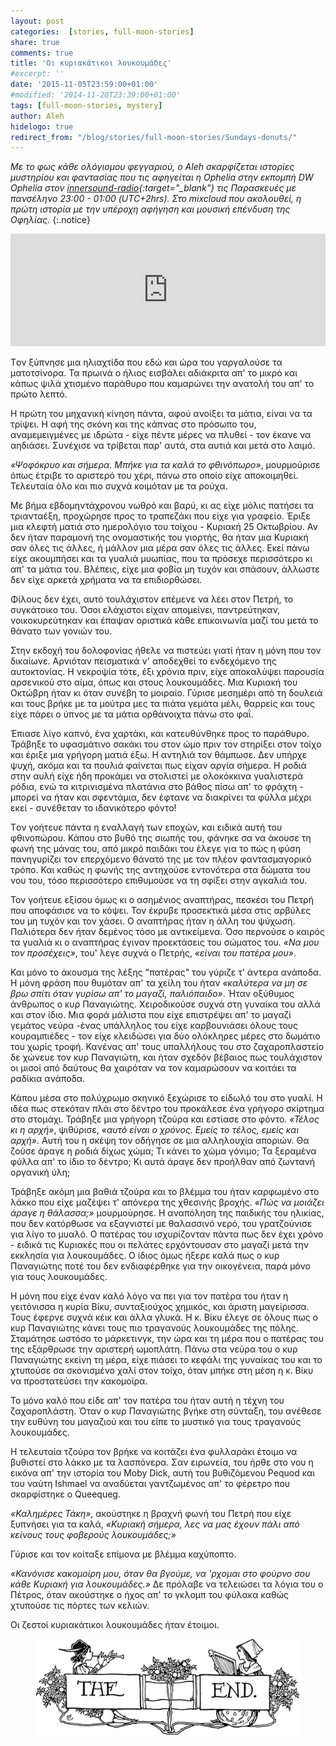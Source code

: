 ```yaml
---
layout: post
categories:  [stories, full-moon-stories]
share: true
comments: true
title: 'Οι κυριακάτικοι λουκουμάδες'
#excerpt: ''
date: '2015-11-05T23:59:00+01:00'
#modified: '2014-11-28T23:39:00+01:00'
tags: [full-moon-stories, mystery]
author: Aleh
hidelogo: true
redirect_from: "/blog/stories/full-moon-stories/Sundays-donuts/"
---
```


*Με το φως κάθε ολόγιομου φεγγαριού, ο Aleh σκαρφίζεται ιστορίες μυστηρίου και φαντασίας που τις αφηγείται η Ophelia στην εκπομπή DW Ophelia στον [innersound-radio](http://innersound-radio.com/){:target="_blank"} τις Παρασκευές  με πανσέληνο 23:00 - 01:00 (UTC+2hrs). Στο mixcloud που ακολουθεί, η πρώτη ιστορία με την υπέροχη αφήγηση και μουσική επένδυση της Οφηλίας.*
{:.notice}

<iframe width="100%" height="180" src="https://www.mixcloud.com/widget/iframe/?embed_type=widget_standard&amp;embed_uuid=d2e932cb-d846-4f16-9765-18617936badd&amp;feed=https%3A%2F%2Fwww.mixcloud.com%2Fopheliah2o%2F%25CE%25BA%25CF%2585%25CF%2581%25CE%25B9%25CE%25B1%25CE%25BA%25CE%25B1%25CF%2584%25CE%25B9%25CE%25BA%25CE%25BF%25CE%25B9-%25CE%25BB%25CE%25BF%25CF%2585%25CE%25BA%25CE%25BF%25CF%2585%25CE%25BC%25CE%25B1%25CE%25B4%25CE%25B5%25CF%2582%2F&amp;hide_cover=1&amp;hide_tracklist=1&amp;replace=0" frameborder="0" class="no-print">&nbsp;</iframe>

<span class="dcap">T</span>ον ξύπνησε μια ηλιαχτίδα που εδώ και ώρα του γαργαλούσε τα ματοτσίνορα. Τα πρωινά ο ήλιος εισβάλει αδιάκριτα απ' το μικρό και κάπως ψιλά χτισμένο παράθυρο που καμαρώνει την ανατολή του απ' το πρώτο λεπτό.

Η πρώτη του μηχανική κίνηση πάντα, αφού ανοίξει τα μάτια, είναι να τα τρίψει. Η αφή της σκόνη και της κάπνας στο πρόσωπο του, αναμεμειγμένες με ιδρώτα - είχε πέντε μέρες να πλυθεί - τον έκανε να αηδιάσει. Συνέχισε να τρίβεται παρ' αυτά, στα αυτιά και μετά στο λαιμό.

*«Ψοφόκρυο και σήμερα. Μπήκε για τα καλά το φθινόπωρο»*, μουρμούρισε όπως έτριβε το αριστερό του χέρι, πάνω στο οποίο είχε αποκοιμηθεί. Τελευταία όλο και πιο συχνά κοιμόταν με τα ρούχα.

Με βήμα εβδομηντάχρονου νωθρό και βαρύ, κι ας είχε μόλις πατήσει τα τριανταέξη, προχώρησε προς το τραπεζάκι που είχε για γραφείο. Έριξε μια κλεφτή ματιά στο ημερολόγιο του τοίχου - Κυριακή 25 Οκτωβρίου. Αν δεν ήταν παραμονή της ονομαστικής του γιορτής, θα ήταν μια Κυριακή σαν όλες τις άλλες, ή μάλλον μια μέρα σαν όλες τις άλλες. Εκεί πάνω είχε ακουμπήσει και τα γυαλιά μυωπίας, που τα πρόσεχε περισσότερο κι απ' τα μάτια του. Βλέπεις, είχε μια φοβία μη τυχόν και σπάσουν, άλλωστε δεν είχε αρκετά χρήματα να τα επιδιορθώσει.

Φίλους δεν έχει, αυτό τουλάχιστον επέμενε να λέει στον Πετρή, το συγκάτοικο του. Όσοι ελάχιστοι είχαν απομείνει, παντρεύτηκαν, νοικοκυρεύτηκαν και έπαψαν οριστικά κάθε επικοινωνία μαζί του μετά το θάνατο των γονιών του.

Στην εκδοχή του δολοφονίας ήθελε να πιστεύει γιατί ήταν η μόνη που τον δικαίωνε. Αρνιόταν πεισματικά ν' αποδεχθεί το ενδεχόμενο της αυτοκτονίας. Η νεκροψία τότε, έξι χρόνια πριν, είχε αποκαλύψει παρουσία αρσενικού στο αίμα, όπως και στους λουκουμάδες. Μια Κυριακή του Οκτώβρη ήταν κι όταν συνέβη το μοιραίο. Γύρισε μεσημέρι από τη δουλειά και τους βρήκε με τα μούτρα μες τα πιάτα γεμάτα μέλι, θαρρείς και τους είχε πάρει ο ύπνος με τα μάτια ορθάνοιχτα πάνω στο φαΐ.

Έπιασε λίγο καπνό, ένα χαρτάκι, και κατευθύνθηκε προς το παράθυρο. Τράβηξε το υφασμάτινο σακάκι του στον ώμο πριν τον στηρίξει στον τοίχο και έριξε μια γρήγορη ματιά έξω. Η αντηλιά τον θάμπωσε. Δεν υπήρχε ψυχή, ακόμα και τα πουλιά φαίνεται πως είχαν αργία σήμερα. Η ροδιά στην αυλή είχε ήδη προκάμει να στολιστεί με ολοκόκκινα γυαλιστερά ρόδια, ενώ τα κιτρινισμένα πλατάνια στο βάθος πίσω απ' το φράχτη - μπορεί να ήταν και σφεντάμια, δεν έφτανε να διακρίνει τα φύλλα μέχρι εκεί - συνέθεταν το ιδανικότερο φόντο! 

<span class="dcap">T</span>ον γοήτευε πάντα η εναλλαγή των εποχών, και ειδικά αυτή του φθινοπώρου. Κάπου στο βυθό της σιωπής του, φάνηκε σα να άκουσε τη φωνή της μάνας του, από μικρό παιδάκι του έλεγε για το πώς η φύση πανηγυρίζει τον επερχόμενο θάνατό της με τον πλέον φαντασμαγορικό τρόπο. Και καθώς η φωνής της αντηχούσε εντονότερα στα δώματα του νου του, τόσο περισσότερο επιθυμούσε να τη σφίξει στην αγκαλιά του.

Τον γοήτευε εξίσου όμως κι ο ασημένιος αναπτήρας, πεσκέσι του Πετρή που αποφάσισε να το κόψει. Τον έκρυβε προσεκτικά μέσα στις αρβύλες του μη τυχόν και τον χάσει. Ο αναπτήρας ήταν η άλλη του ψύχωση. Παλιότερα δεν ήταν δεμένος τόσο με αντικείμενα. Όσο περνούσε ο καιρός τα γυαλιά κι ο αναπτήρας έγιναν προεκτάσεις του σώματος του. *«Να μου τον προσέχεις»*, του' λεγε συχνά ο Πετρής, *«είναι του πατέρα μου»*. 

Και μόνο το άκουσμα της λέξης "πατέρας" του γύριζε τ' άντερα ανάποδα. Η μόνη φράση που θυμόταν απ' τα χείλη του ήταν *«καλύτερα να μη σε βρω σπίτι όταν γυρίσω απ' το μαγαζί, παλιόπαιδο»*. Ήταν οξύθυμος άνθρωπος ο κυρ Παναγιώτης. Χειροδικούσε συχνά στη γυναίκα του αλλά και στον ίδιο. Μια φορά μάλιστα που είχε επιστρέψει απ' το μαγαζί γεμάτος νεύρα -ένας υπάλληλος του είχε καρβουνιάσει όλους τους κουραμπιέδες - τον είχε κλειδώσει για δύο ολόκληρες μέρες στο δωμάτιο του χωρίς τροφή. Κανένας απ' τους υπαλλήλους του στο ζαχαροπλαστείο δε χώνευε τον κυρ Παναγιώτη, και ήταν σχεδόν βέβαιος πως τουλάχιστον οι μισοί από δαύτους θα χαιρόταν να τον καμαρώσουν να κοιτάει τα ραδίκια ανάποδα.

Κάπου μέσα στο πολύχρωμο σκηνικό ξεχώρισε το είδωλό του στο γυαλί. Η ιδέα πως στεκόταν πλάι στο δέντρο του προκάλεσε ένα γρήγορο σκίρτημα στο στομάχι. Τράβηξε μια γρήγορη τζούρα και εστίασε στο φόντο. *«Τέλος κι η αρχή»*, ψιθύρισε, *«αυτό είναι ο χρόνος. Εμείς το τέλος, εμείς και αρχή»*.  Αυτή του η σκέψη τον οδήγησε σε μια αλληλουχία αποριών. Θα ζούσε άραγε η ροδιά δίχως χώμα; Τι κάνει το χώμα γόνιμο; Τα ξεραμένα φύλλα απ' το ίδιο το δέντρο; Κι αυτά άραγε δεν προήλθαν από ζωντανή οργανική ύλη;

Τράβηξε ακόμη μια βαθιά τζούρα και το βλέμμα του ήταν καρφωμένο στο λάκκο που είχε μαζέψει τ' απόνερα της χθεσινής βροχής. *«Πώς να μοιάζει άραγε η θάλασσα;»* μουρμούρησε. Η αναπόληση της παιδικής του ηλικίας, που δεν κατόρθωσε να εξαγνιστεί με θαλασσινό νερό, του γρατζούνισε για λίγο το μυαλό. Ο πατέρας του ισχυρίζονταν πάντα πως δεν έχει χρόνο - ειδικά τις Κυριακές που οι πελάτες ερχόντουσαν στο μαγαζί μετά την εκκλησία για λουκουμάδες. Ο ίδιος όμως ήξερε καλά πως ο κυρ Παναγιώτης ποτέ του δεν ενδιαφέρθηκε για την οικογένεια, παρά μόνο για τους λουκουμάδες.

<span class="dcap">H</span> μόνη που είχε έναν καλό λόγο να πει για τον πατέρα του ήταν η γειτόνισσα η κυρία Βίκυ, συνταξιούχος χημικός, και άριστη μαγείρισσα. Τους έφερνε συχνά κέικ και άλλα γλυκά.  Η κ. Βίκυ έλεγε σε όλους πως ο κυρ Παναγιώτης κάνει τους πιο τραγανούς λουκουμάδες της πόλης. Σταμάτησε ωστόσο το μάρκετινγκ, την ώρα και τη μέρα που ο πατέρας του της εξάρθρωσε την αριστερή ωμοπλάτη. Πάνω στα νεύρα του ο κυρ Παναγιώτης εκείνη τη μέρα, είχε πιάσει το κεφάλι της γυναίκας του και το χτυπούσε σα σκονισμένο χαλί στον τοίχο, όταν μπήκε στη μέση η κ. Βίκυ να προστατεύσει την κακομοίρα.

Το μόνο καλό που είδε απ' τον πατέρα του ήταν αυτή η τέχνη του ζαχαροπλάστη.  Όταν ο κυρ Παναγιώτης βγήκε στη σύνταξη, του ανέθεσε την ευθύνη του μαγαζιού και του είπε το μυστικό για τους τραγανούς λουκουμάδες.

Η τελευταία τζούρα τον βρήκε να κοιτάζει ένα φυλλαράκι έτοιμο να βυθιστεί στο λάκκο με τα λασπόνερα. Σαν ειρωνεία, του ήρθε στο νου η εικόνα απ' την ιστορία του Moby Dick, αυτή του βυθιζόμενου Pequod και του ναύτη Ishmael να αναδύεται γαντζωμένoς απ' το φέρετρο που σκαρφίστηκε ο Queequeg.

*«Καλημέρες Τάκη»*, ακούστηκε η βραχνή φωνή του Πετρή που είχε ξυπνήσει για τα καλά, *«Κυριακή σήμερα, λες να μας έχουν πάλι από κείνους τους φοβερούς λουκουμάδες;»*

Γύρισε και τον κοίταξε επίμονα με βλέμμα καχύποπτο.

*«Κανόνισε κακομοίρη μου, όταν θα βγούμε, να  'ρχομαι στο φούρνο σου κάθε Κυριακή για λουκουμάδες.»* Δε πρόλαβε να τελειώσει τα λόγια του ο Πέτρος, όταν ακούστηκε ο ήχος απ' το γκλομπ του φύλακα καθώς χτυπούσε τις πόρτες των κελιών. 

Οι ζεστοί κυριακάτικοι λουκουμάδες ήταν έτοιμοι.

<figure class="center">
	<img src="/images/TheEnd.gif" alt="The End" class="center"/>
</figure>